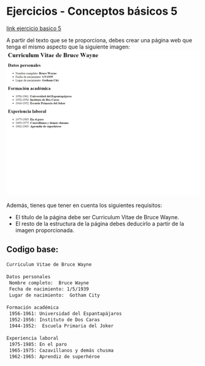 # Ejercicios - Conceptos básicos 5

[link ejercicio basico 5](http://desarrolloweb.dlsi.ua.es/libros/html-css/ejercicio-conceptos-basicos-5)

A partir del texto que se te proporciona, debes crear una página web que tenga el mismo aspecto que la siguiente imagen:
![ejercicio basico 5](5.png)

Además, tienes que tener en cuenta los siguientes requisitos:
* El título de la página debe ser Curriculum Vitae de Bruce Wayne.
* El resto de la estructura de la página debes deducirlo a partir de la imagen proporcionada.

## Codigo base:
```
Curriculum Vitae de Bruce Wayne

Datos personales
 Nombre completo:  Bruce Wayne
 Fecha de nacimiento: 1/5/1939
 Lugar de nacimiento:  Gotham City

Formación académica
 1956-1961: Universidad del Espantapájaros
 1952-1956: Instituto de Dos Caras
 1944-1952:  Escuela Primaria del Joker

Experiencia laboral
 1975-1985: En el paro
 1965-1975: Cazavillanos y demás chusma
 1962-1965: Aprendiz de superhéroe
```